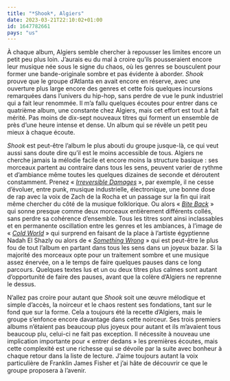 ```yaml
---
title: "*Shook*, Algiers"
date: 2023-03-21T22:10:02+01:00
id: 1647782661 
pays: "us"
---
```


À chaque album, Algiers semble chercher à repousser les limites encore un petit peu plus loin. J’aurais eu du mal à croire qu’ils pousseraient encore leur musique née sous le signe du chaos, où les genres se bousculent pour former une bande-originale sombre et pas évidente à aborder. *Shook* prouve que le groupe d’Atlanta en avait encore en réserve, avec une ouverture plus large encore des genres et cette fois quelques incursions remarquées dans l’univers du hip-hop, sans perdre de vue le punk industriel qui a fait leur renommée. Il m’a fallu quelques écoutes pour entrer dans ce quatrième album, une constante chez Algiers, mais cet effort est tout à fait mérité. Pas moins de dix-sept nouveaux titres qui forment un ensemble de près d’une heure intense et dense. Un album qui se révèle un petit peu mieux à chaque écoute.

*Shook* est peut-être l’album le plus abouti du groupe jusque-là, ce qui veut aussi sans doute dire qu’il est le moins accessible de tous. Algiers ne cherche jamais la mélodie facile et encore moins la structure basique : ses morceaux partent au contraire dans tous les sens, peuvent varier de rythme et d’ambiance même toutes les quelques dizaines de seconde et déroutent constamment. Prenez « [*Irreversible Damages*](https://www.youtube.com/watch?v=sfkWWzQPNrs) », par exemple, il ne cesse d’évoluer, entre punk, musique industrielle, électronique, une bonne dose de rap avec la voix de Zach de la Rocha et un passage sur la fin qui irait même chercher du côté de la musique folklorique. Ou alors « [*Bite Back*](https://www.youtube.com/watch?v=17SmU2Q_Qt0) » qui sonne presque comme deux morceaux entièrement différents collés, sans perdre sa cohérence d’ensemble. Tous les titres sont ainsi inclassables et en permanente oscillation entre les genres et les ambiances, à l’image de « [*Cold World*](https://www.youtube.com/watch?v=0AarwyIGRH8) » qui surprend en faisant de la place à l’artiste égyptienne Nadah El Shazly ou alors de « [*Something Wrong*](https://www.youtube.com/watch?v=d1WICTR2ty8) » qui est peut-être le plus fou de tout l’album en partant dans tous les sens dans un joyeux bazar. Si la majorité des morceaux opte pour un traitement sombre et une musique assez énervée, on a le temps de faire quelques pauses dans ce long parcours. Quelques textes lus et un ou deux titres plus calmes sont autant d’opportunité de faire des pauses, avant que la colère d’Algiers ne reprenne le dessus. 

N’allez pas croire pour autant que *Shook* soit une œuvre mélodique et simple d’accès, la noirceur et le chaos restent ses fondations, tant sur le fond que sur la forme. Cela a toujours été la recette d’Algiers, mais le groupe s’enfonce encore davantage dans cette noirceur. Ses trois premiers albums n’étaient pas beaucoup plus joyeux pour autant et ils m’avaient tous beaucoup plu, celui-ci ne fait pas exception. Il nécessite à nouveau une implication importante pour « entrer dedans » les premières écoutes, mais cette complexité est une richesse qui se dévoile par la suite avec bonheur à chaque retour dans la liste de lecture. J’aime toujours autant la voix particulière de Franklin James Fisher et j’ai hâte de découvrir ce que le groupe proposera à l’avenir.

